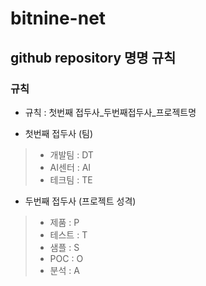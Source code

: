 # bitnine-net

## github repository 명명 규칙

### 규칙

- 규칙 : 첫번째 접두사_두번째접두사_프로젝트명

- 첫번째 접두사 (팀)
> - 개발팀 : DT
> - AI센터 : AI
> - 테크팀 : TE 

- 두번째 접두사 (프로젝트 성격)
> - 제품 : P
> - 테스트 : T
> - 샘플 : S
> - POC : O
> - 분석 : A

